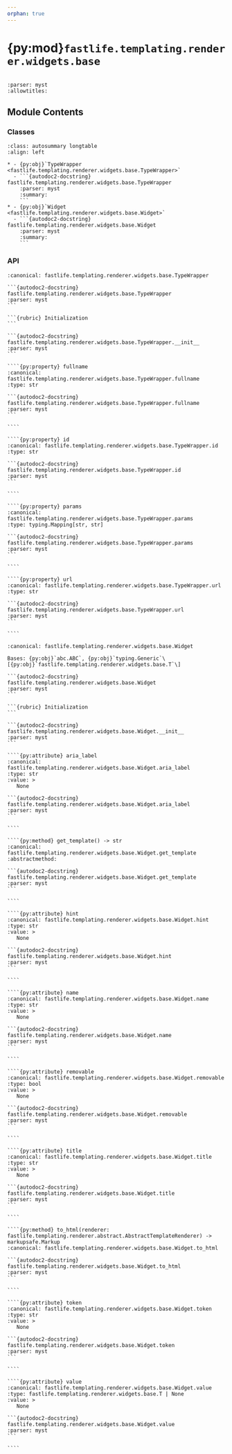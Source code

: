 ```yaml
---
orphan: true
---
```


# {py:mod}`fastlife.templating.renderer.widgets.base`

```{py:module} fastlife.templating.renderer.widgets.base
```

```{autodoc2-docstring} fastlife.templating.renderer.widgets.base
:parser: myst
:allowtitles:
```

## Module Contents

### Classes

````{list-table}
:class: autosummary longtable
:align: left

* - {py:obj}`TypeWrapper <fastlife.templating.renderer.widgets.base.TypeWrapper>`
  - ```{autodoc2-docstring} fastlife.templating.renderer.widgets.base.TypeWrapper
    :parser: myst
    :summary:
    ```
* - {py:obj}`Widget <fastlife.templating.renderer.widgets.base.Widget>`
  - ```{autodoc2-docstring} fastlife.templating.renderer.widgets.base.Widget
    :parser: myst
    :summary:
    ```
````

### API

`````{py:class} TypeWrapper(typ: typing.Type[typing.Any], route_prefix: str, name: str, token: str, title: str | None = None)
:canonical: fastlife.templating.renderer.widgets.base.TypeWrapper

```{autodoc2-docstring} fastlife.templating.renderer.widgets.base.TypeWrapper
:parser: myst
```

```{rubric} Initialization
```

```{autodoc2-docstring} fastlife.templating.renderer.widgets.base.TypeWrapper.__init__
:parser: myst
```

````{py:property} fullname
:canonical: fastlife.templating.renderer.widgets.base.TypeWrapper.fullname
:type: str

```{autodoc2-docstring} fastlife.templating.renderer.widgets.base.TypeWrapper.fullname
:parser: myst
```

````

````{py:property} id
:canonical: fastlife.templating.renderer.widgets.base.TypeWrapper.id
:type: str

```{autodoc2-docstring} fastlife.templating.renderer.widgets.base.TypeWrapper.id
:parser: myst
```

````

````{py:property} params
:canonical: fastlife.templating.renderer.widgets.base.TypeWrapper.params
:type: typing.Mapping[str, str]

```{autodoc2-docstring} fastlife.templating.renderer.widgets.base.TypeWrapper.params
:parser: myst
```

````

````{py:property} url
:canonical: fastlife.templating.renderer.widgets.base.TypeWrapper.url
:type: str

```{autodoc2-docstring} fastlife.templating.renderer.widgets.base.TypeWrapper.url
:parser: myst
```

````

`````

`````{py:class} Widget(name: str, *, value: fastlife.templating.renderer.widgets.base.T | None = None, error: str | None = None, title: str | None = None, hint: str | None = None, token: str | None = None, aria_label: str | None = None, removable: bool = False)
:canonical: fastlife.templating.renderer.widgets.base.Widget

Bases: {py:obj}`abc.ABC`, {py:obj}`typing.Generic`\[{py:obj}`fastlife.templating.renderer.widgets.base.T`\]

```{autodoc2-docstring} fastlife.templating.renderer.widgets.base.Widget
:parser: myst
```

```{rubric} Initialization
```

```{autodoc2-docstring} fastlife.templating.renderer.widgets.base.Widget.__init__
:parser: myst
```

````{py:attribute} aria_label
:canonical: fastlife.templating.renderer.widgets.base.Widget.aria_label
:type: str
:value: >
   None

```{autodoc2-docstring} fastlife.templating.renderer.widgets.base.Widget.aria_label
:parser: myst
```

````

````{py:method} get_template() -> str
:canonical: fastlife.templating.renderer.widgets.base.Widget.get_template
:abstractmethod:

```{autodoc2-docstring} fastlife.templating.renderer.widgets.base.Widget.get_template
:parser: myst
```

````

````{py:attribute} hint
:canonical: fastlife.templating.renderer.widgets.base.Widget.hint
:type: str
:value: >
   None

```{autodoc2-docstring} fastlife.templating.renderer.widgets.base.Widget.hint
:parser: myst
```

````

````{py:attribute} name
:canonical: fastlife.templating.renderer.widgets.base.Widget.name
:type: str
:value: >
   None

```{autodoc2-docstring} fastlife.templating.renderer.widgets.base.Widget.name
:parser: myst
```

````

````{py:attribute} removable
:canonical: fastlife.templating.renderer.widgets.base.Widget.removable
:type: bool
:value: >
   None

```{autodoc2-docstring} fastlife.templating.renderer.widgets.base.Widget.removable
:parser: myst
```

````

````{py:attribute} title
:canonical: fastlife.templating.renderer.widgets.base.Widget.title
:type: str
:value: >
   None

```{autodoc2-docstring} fastlife.templating.renderer.widgets.base.Widget.title
:parser: myst
```

````

````{py:method} to_html(renderer: fastlife.templating.renderer.abstract.AbstractTemplateRenderer) -> markupsafe.Markup
:canonical: fastlife.templating.renderer.widgets.base.Widget.to_html

```{autodoc2-docstring} fastlife.templating.renderer.widgets.base.Widget.to_html
:parser: myst
```

````

````{py:attribute} token
:canonical: fastlife.templating.renderer.widgets.base.Widget.token
:type: str
:value: >
   None

```{autodoc2-docstring} fastlife.templating.renderer.widgets.base.Widget.token
:parser: myst
```

````

````{py:attribute} value
:canonical: fastlife.templating.renderer.widgets.base.Widget.value
:type: fastlife.templating.renderer.widgets.base.T | None
:value: >
   None

```{autodoc2-docstring} fastlife.templating.renderer.widgets.base.Widget.value
:parser: myst
```

````

`````
